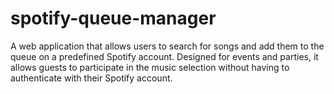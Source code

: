 # spotify-queue-manager
A web application that allows users to search for songs and add them to the queue on a predefined Spotify account. Designed for events and parties, it allows guests to participate in the music selection without having to authenticate with their Spotify account.
